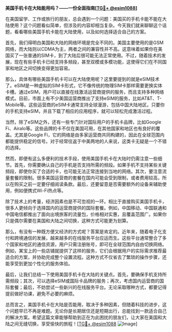 **美国手机卡在大陆能用吗？——一份全面指南[[TG💪+ @esim1088](https://t.me/s/esim1088)]**

在美国留学、工作或旅行的朋友，总会遇到一个问题：美国买的手机卡能不能在大陆使用？这个问题看似简单，但涉及的内容却相当复杂。今天我们就来聊聊这个话题，看看哪些美国手机卡能在大陆使用，以及如何选择适合自己的方案。

首先，我们得明白美国和大陆的网络环境是完全不同的。美国主要使用的是GSM网络，而大陆则以CDMA为主，两者之间的兼容性并不高。这意味着如果你在美国买了一张普通的SIM卡，到了大陆后很可能无法正常使用。不过，随着技术的发展，现在有些手机卡已经支持多频段，甚至双模或多模功能，这使得它们在不同国家和地区之间切换变得更加容易。

那么，具体有哪些美国手机卡可以在大陆使用呢？这里要提到的就是eSIM技术了。eSIM是一种虚拟的SIM卡形式，它不像传统的物理SIM卡那样需要更换实体卡槽。通过eSIM，用户可以直接在线激活运营商提供的服务，而且支持多种网络模式。目前，市面上有不少美国运营商推出了支持eSIM的服务，比如AT&T、T-Mobile等。这些运营商的eSIM卡通常支持全球漫游，包括中国大陆地区。只要你的手机支持eSIM，并且下载了相应的应用程序，就可以轻松完成激活过程。

当然，除了eSIM之外，还有一些专门针对国际用户的手机卡品牌，比如Google Fi、Airalo等。这些品牌的卡不仅在美国可用，在其他国家和地区也有良好的覆盖。尤其是Google Fi，它的网络是由多家运营商共同构建的，因此在全球范围内都能提供稳定的信号。对于经常往返于中美两地的人来说，这类卡无疑是一个不错的选择。

然而，即便有这么多便利的技术手段，使用美国手机卡在大陆时仍需注意一些细节。首先，你需要确认自己的手机是否支持所需的频段。如果手机不支持某些关键频段，即使你买了合适的卡，也可能无法正常连接到当地的网络。其次，要注意流量套餐的限制。很多美国运营商的套餐在国内可能会受到限制，或者费用较高，所以在购买之前一定要仔细阅读条款。最后，还要留意是否需要额外的设备来辅助使用，例如便携式Wi-Fi热点等。

除了技术上的考量，经济因素也是不可忽视的一环。相比于直接购买美国手机卡，很多人更倾向于选择国内的运营商提供的国际套餐。例如，中国移动、中国联通和中国电信都推出了面向出境旅客的流量包，价格相对实惠，且覆盖范围广。如果你只是偶尔需要在美国和大陆之间切换，这种方式可能更为划算。

那么，有没有一种既方便又经济的方式呢？答案是肯定的。近年来，随着电子化支付和跨境通信的发展，越来越多的在线服务平台应运而生。这些平台通常整合了多个国家和地区的通信资源，用户只需注册账号，即可在全球范围内自由切换网络。例如，某宝上的一些店铺就提供了这样的服务，它们会根据用户的实际需求推荐最适合的方案，并协助完成整个设置流程。这种方式不仅省去了繁琐的操作步骤，还能享受到更加个性化的服务体验。

最后，让我们总结一下使用美国手机卡在大陆的关键点。首先，要确保手机支持所需频段；其次，可以选择eSIM或国际卡品牌的服务；再次，考虑国内运营商的国际套餐；最后，不妨尝试一些新兴的在线服务平台。无论采取哪种方式，都要记得提前做好功课，避免不必要的麻烦。

总而言之，美国手机卡在大陆是否能用，取决于多种因素，但随着科技的进步，这个问题早已不再是难题。无论你是长期居住还是短期出行，总能找到一款适合自己的解决方案。希望这篇文章能够帮助到正在为此困扰的朋友们，让大家在美国和大陆之间无缝切换，享受愉快的旅程！[[TG💪+ @esim1088](https://t.me/s/esim1088) ![Image](https://i.postimg.cc/4NQfJmqS/Snipaste-2025-05-13-00-14-12.png)]